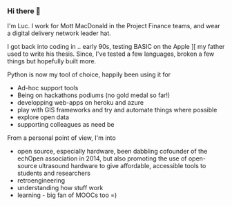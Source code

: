 ### Hi there 👋

I'm Luc. I work for Mott MacDonald in the Project Finance teams, and wear a digital delivery network leader hat. 

I got back into coding in .. early 90s, testing BASIC on the Apple ][ my father used to write his thesis. Since, I've tested a few languages, broken a few things but hopefully built more.

Python is now my tool of choice, happily been using it for 
- Ad-hoc support tools
- Being on hackathons podiums (no gold medal so far!)
- developping web-apps on heroku and azure
- play with GIS frameworks and try and automate things where possible
- explore open data
- supporting colleagues as need be

From a personal point of view, I'm into
- open source, especially hardware, been dabbling cofounder of the echOpen association in 2014, but also promoting the use of open-source ultrasound hardware to give affordable, accessible tools to students and researchers
- retroengineering
- understanding how stuff work
- learning - big fan of MOOCs too =)


<!--
**mm80843/mm80843** is a ✨ _special_ ✨ repository because its `README.md` (this file) appears on your GitHub profile.

Here are some ideas to get you started:

- 🔭 I’m currently working on ...
- 🌱 I’m currently learning ...
- 👯 I’m looking to collaborate on ...
- 🤔 I’m looking for help with ...
- 💬 Ask me about ...
- 📫 How to reach me: ...
- 😄 Pronouns: ...
- ⚡ Fun fact: ...
-->
